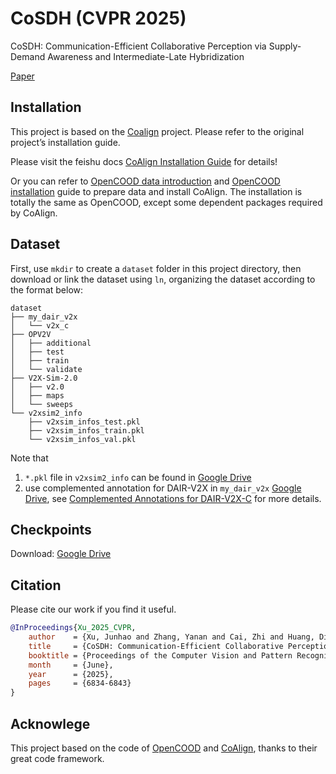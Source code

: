 # CoSDH (CVPR 2025)

CoSDH: Communication-Efficient Collaborative Perception via Supply-Demand Awareness and Intermediate-Late Hybridization

[Paper](https://openaccess.thecvf.com/content/CVPR2025/papers/Xu_CoSDH_Communication-Efficient_Collaborative_Perception_via_Supply-Demand_Awareness_and_Intermediate-Late_Hybridization_CVPR_2025_paper.pdf)

## Installation

This project is based on the [Coalign](https://github.com/yifanlu0227/CoAlign) project. Please refer to the original project’s installation guide.

Please visit the feishu docs [CoAlign Installation Guide](https://udtkdfu8mk.feishu.cn/docx/LlMpdu3pNoCS94xxhjMcOWIynie) for details!

Or you can refer to [OpenCOOD data introduction](https://opencood.readthedocs.io/en/latest/md_files/data_intro.html)
and [OpenCOOD installation](https://opencood.readthedocs.io/en/latest/md_files/installation.html) guide to prepare
data and install CoAlign. The installation is totally the same as OpenCOOD, except some dependent packages required by CoAlign.

## Dataset

First, use `mkdir` to create a `dataset` folder in this project directory, then download or link the dataset using `ln`, organizing the dataset according to the format below:

```text
dataset
├── my_dair_v2x 
│   └── v2x_c
├── OPV2V
│   ├── additional
│   ├── test
│   ├── train
│   └── validate
├── V2X-Sim-2.0
│   ├── v2.0
│   ├── maps
│   └── sweeps
└── v2xsim2_info
    ├── v2xsim_infos_test.pkl
    ├── v2xsim_infos_train.pkl
    └── v2xsim_infos_val.pkl
```

Note that

1. `*.pkl` file in `v2xsim2_info` can be found in [Google Drive](https://drive.google.com/drive/folders/16_KkyjV9gVFxvj2YDCzQm1s9bVTwI0Fw?usp=sharing)
2. use  complemented annotation for DAIR-V2X in `my_dair_v2x` [Google Drive](https://drive.google.com/file/d/13g3APNeHBVjPcF-nTuUoNOSGyTzdfnUK/view?usp=sharing), see [Complemented Annotations for DAIR-V2X-C](https://github.com/yifanlu0227/CoAlign?tab=readme-ov-file#complemented-annotations-for-dair-v2x-c-) for more details.

## Checkpoints

Download: [Google Drive](https://drive.google.com/drive/folders/1T3LLCn257Gynoqmm_HeXJu3Q8PBYGHfL?usp=sharing)

## Citation

Please cite our work if you find it useful.
```bibtex
@InProceedings{Xu_2025_CVPR,
    author    = {Xu, Junhao and Zhang, Yanan and Cai, Zhi and Huang, Di},
    title     = {CoSDH: Communication-Efficient Collaborative Perception via Supply-Demand Awareness and Intermediate-Late Hybridization},
    booktitle = {Proceedings of the Computer Vision and Pattern Recognition Conference (CVPR)},
    month     = {June},
    year      = {2025},
    pages     = {6834-6843}
}
```

## Acknowlege

This project based on the code of [OpenCOOD](https://github.com/DerrickXuNu/OpenCOOD) and [CoAlign](https://github.com/yifanlu0227/CoAlign), thanks to their great code framework.

